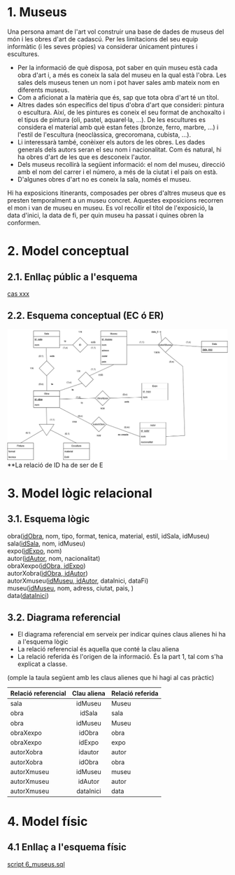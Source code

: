 # 1. Museus

Una persona amant de l'art vol construir una base de dades de museus del món i les obres d'art de cadascú. Per les limitacions del seu equip informàtic (i les seves pròpies) va considerar únicament pintures i escultures.

- Per la informació de què disposa, pot saber en quin museu està cada obra d'art i, a més es coneix la sala del museu en la qual està l'obra. Les sales dels museus tenen un nom i pot haver sales amb mateix nom en diferents museus.
- Com a aficionat a la matèria que és, sap que tota obra d'art té un títol.
- Altres dades són específics del tipus d'obra d'art que consideri: pintura o escultura. Així, de les pintures es coneix el seu format de anchoxalto i el tipus de pintura (oli, pastel, aquarel·la, ...). De les escultures es considera el material amb què estan fetes (bronze, ferro, marbre, ...) i l'estil de l'escultura (neoclàssica, grecoromana, cubista, ...).
- Li interessarà també, conèixer els autors de les obres. Les dades generals dels autors seran el seu nom i nacionalitat. Com és natural, hi ha obres d'art de les que es desconeix l'autor.
- Dels museus recollirà la següent informació: el nom del museu, direcció amb el nom del carrer i el número, a més de la ciutat i el país on està.
- D'algunes obres d'art no es coneix la sala, només el museu.



Hi ha exposicions itinerants, composades per obres d'altres museus que es presten temporalment a un museu concret. Aquestes exposicions recorren el mon i van de museu en museu. Es vol recollir el títol de l'exposició, la data d'inici, la data de fi, per quin museu ha passat i quines obren la conformen.

# 2. Model conceptual
## 2.1. Enllaç públic a l'esquema
[cas xxx](aqui_has_d_indicar_la_URL_cas_draw.io)
## 2.2. Esquema conceptual (EC ó ER)
  ![cas xxx](.\6_museus.png)
  **La relació de ID ha de ser de E

# 3. Model lògic relacional
## 3.1. Esquema lògic
  
  obra(<ins>idObra</ins>, nom, tipo, format, tenica, material, estil, idSala, idMuseu)<br>
  sala(<ins>idSala</ins>, nom, idMuseu) <br>
  expo(<ins>idExpo</ins>, nom)<br>
  autor(<ins>idAutor</ins>, nom, nacionalitat)<br>
  obraXexpo(<ins>idObra, idExpo</ins>)<br>
  autorXobra(<ins>idObra, idAutor</ins>)<br>
  autorXmuseu(<ins>idMuseu, idAutor</ins>, dataInici, dataFi)<br>
  museu(<ins>idMuseu</ins>, nom, adress, ciutat, pais, )<br>
  data(<ins>dataInici</ins>)

## 3.2. Diagrama referencial

* El diagrama referencial em serveix per indicar quines claus alienes hi ha a l'esquema lògic  
* La relació referencial és aquella que conté la clau aliena  
* La relació referida és l'origen de la informació. És la part 1, tal com s'ha explicat a classe.

(omple la taula següent amb les claus alienes que hi hagi al cas pràctic)

Relació referencial|Clau aliena|Relació referida
-|:-:|-
sala|idMuseu|Museu
obra|idSala|sala
obra|idMuseu|Museu
obraXexpo|idObra|obra
obraXexpo|idExpo|expo
autorXobra|idautor|autor
autorXobra|idObra|obra
autorXmuseu|idMuseu|museu
autorXmuseu|idAutor|autor
autorXmuseu|dataInici|data

# 4. Model físic
## 4.1 Enllaç a l'esquema físic

[script 6_museus.sql](.6_museus.sql)
